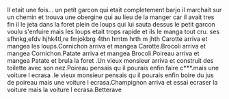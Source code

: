 Il etait une fois...
un petit garcon qui etait completement barjo
il marchait sur un chemin et trouva une obergine qui au lieu de la manger car il avait tres fin 
il le jeta dans la foret plein de loups qui lui sauta dessus
le petit garcon voulu s'enfuire mais les loups etait trops rapide et ils le manga tout cru.
ses sfhnkg,efdv hjhk4tl,re fmjokbrg 4thn hmtm hrth m jhth 
Carotte arriva et mangea les loups.Cornichon arriva et mangea Carotte.Brocoli arriva et mangea Cornichon.Patate arriva et mangea Brocoli.Poireau arriva et mangea Patate et brula la foret .Un vieux monsieur arriva et construit des toilette avec son nez.Poireau pensais qu il pourais enfin faire c***.mais une voiture l ecrasa .le vieux monsieur pensais qu il pourais enfin boire du jus de poireau mais une voiture l ecrasa.Champignon arriva et essai ecraser la voiture mais la voiture l ecrasa.Betterave
